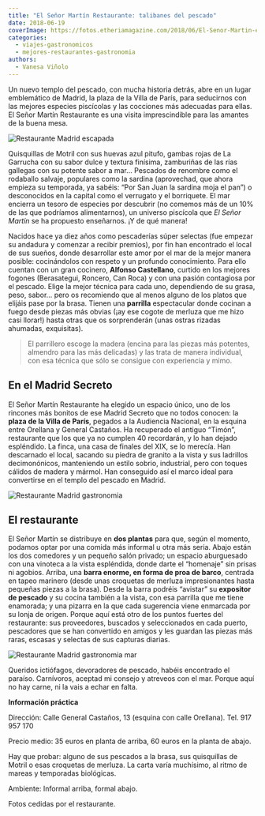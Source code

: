 ```yaml
---
title: "El Señor Martín Restaurante: talibanes del pescado"
date: 2018-06-19
coverImage: https://fotos.etheriamagazine.com/2018/06/El-Senor-Martin-entrada.jpg
categories: 
  - viajes-gastronomicos
  - mejores-restaurantes-gastronomia
authors: 
  - Vanesa Viñolo
---
```


Un nuevo templo del pescado, con mucha historia detrás, abre en un lugar emblemático de 
Madrid, la plaza de la Villa de París, para seducirnos con las mejores especies 
piscícolas y las cocciones más adecuadas para ellas. El Señor Martín Restaurante es una 
visita imprescindible para las amantes de la buena mesa. 

![Restaurante Madrid escapada](https://fotos.etheriamagazine.com/2018/06/El-Senor-Martin-entrada.jpg "Entrada de El Señor Martín Restaurante")

Quisquillas de Motril con sus huevas azul pitufo, gambas rojas de La Garrucha con su 
sabor dulce y textura finísima, zamburiñas de las rías gallegas con su potente sabor a 
mar... Pescados de renombre como el rodaballo salvaje, populares como la sardina 
(aprovechad, que ahora empieza su temporada, ya sabéis: “Por San Juan la sardina moja el 
pan”) o desconocidos en la capital como el verrugato y el borriquete. El mar encierra un 
tesoro de especies por descubrir (no comemos más de un 10% de las que podríamos 
alimentarnos), un universo piscícola que _El Señor Martín_ se ha propuesto enseñarnos. 
¡Y de qué manera! 

Nacidos hace ya diez años como pescaderías súper selectas (fue empezar su andadura y 
comenzar a recibir premios), por fin han encontrado el local de sus sueños, donde 
desarrollar este amor por el mar de la mejor manera posible: cocinándolos con respeto y 
un profundo conocimiento. Para ello cuentan con un gran cocinero, **Alfonso 
Castellano**, curtido en los mejores fogones (Berasategui, Roncero, Can Roca) y con una 
pasión contagiosa por el pescado. Elige la mejor técnica para cada uno, dependiendo de 
su grasa, peso, sabor… pero os recomiendo que al menos alguno de los platos que elijáis 
pase por la brasa. Tienen una **parrilla** espectacular donde cocinan a fuego desde 
piezas más obvias (¡ay ese cogote de merluza que me hizo casi llorar!) hasta otras que 
os sorprenderán (unas ostras rizadas ahumadas, exquisitas). 

> El parrillero escoge la madera (encina para las piezas más potentes, almendro para las 
> más delicadas) y las trata de manera individual, con esa técnica que sólo se consigue 
> con experiencia y mimo. 

## En el Madrid Secreto

El Señor Martín Restaurante ha elegido un espacio único, uno de los rincones más bonitos 
de ese Madrid Secreto que no todos conocen: la **plaza de la Villa de París**, pegados a 
la Audiencia Nacional, en la esquina entre Orellana y General Castaños. Ha recuperado el 
antiguo “Timón”, restaurante que los que ya no cumplen 40 recordarán, y lo han dejado 
espléndido. La finca, una casa de finales del XIX, se lo merecía. Han descarnado el 
local, sacando su piedra de granito a la vista y sus ladrillos decimonónicos, 
manteniendo un estilo sobrio, industrial, pero con toques cálidos de madera y mármol. 
Han conseguido así el marco ideal para convertirse en el templo del pescado en Madrid. 

![Restaurante Madrid gastronomia](https://fotos.etheriamagazine.com/2018/06/El-Senor-Martin-sala.jpg "Sala de El Señor Martín Restaurante")

## El restaurante

El Señor Martín se distribuye en **dos plantas** para que, según el momento, podamos 
optar por una comida más informal u otra más seria. Abajo están los dos comedores y un 
pequeño salón privado; un espacio aburguesado con una vinoteca a la vista espléndida, 
donde darte el “homenaje” sin prisas ni agobios. Arriba, una **barra enorme, en forma de 
proa de barco**, centrada en tapeo marinero (desde unas croquetas de merluza 
impresionantes hasta pequeñas piezas a la brasa). Desde la barra podréis “avistar” su 
**expositor de pescado** y su cocina también a la vista, con esa parrilla que me tiene 
enamorada; y una pizarra en la que cada sugerencia viene enmarcada por su lonja de 
origen. Porque aquí está otro de los puntos fuertes del restaurante: sus proveedores, 
buscados y seleccionados en cada puerto, pescadores que se han convertido en amigos y 
les guardan las piezas más raras, escasas y selectas de sus capturas diarias. 

![Restaurante Madrid gastronomia mar](https://fotos.etheriamagazine.com/2018/06/El-Senor-Martin-pescados.jpg "Expositor de pescados de El Señor Martín Restaurante")

Queridos ictiófagos, devoradores de pescado, habéis encontrado el paraíso. Carnívoros, 
aceptad mi consejo y atreveos con el mar. Porque aquí no hay carne, ni la vais a echar 
en falta. 

**Información práctica** 

Dirección: Calle General Castaños, 13 (esquina con calle Orellana). Tel. 917 957 170 

Precio medio: 35 euros en planta de arriba, 60 euros en la planta de abajo. 

Hay que probar: alguno de sus pescados a la brasa, sus quisquillas de Motril o esas 
croquetas de merluza. La carta varía muchísimo, al ritmo de mareas y temporadas 
biológicas. 

Ambiente: Informal arriba, formal abajo. 

Fotos cedidas por el restaurante.
